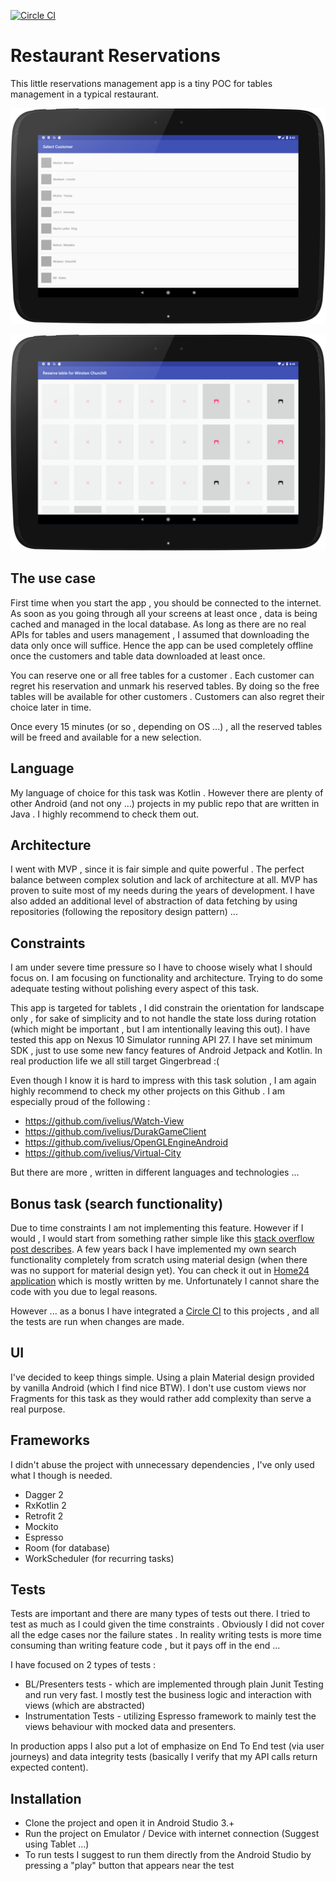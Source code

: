 [![Circle CI](https://circleci.com/gh/ivelius/RestaurantReservations2/tree/master.svg?style=svg)](https://circleci.com/gh/ivelius/RestaurantReservations2/tree/master)

# Restaurant Reservations
This little reservations management app is a tiny POC for tables management in a typical restaurant.

![](https://github.com/ivelius/RestaurantReservations2/blob/master/screenshots/device-2018-05-25-204318.png?raw=true)

![](https://github.com/ivelius/RestaurantReservations2/blob/master/screenshots/device-2018-05-25-204431.png?raw=true)


## The use case
First time when you start the app , you should be connected to the internet. As soon as you going through all your screens at least once , data is being cached and managed in the local database.
As long as there are no real APIs for tables and users management , I assumed that downloading the data only once will suffice. Hence the app can be used completely offline once the customers and table data downloaded at least once.

You can reserve one or all free tables for a customer . Each customer can regret his reservation and unmark his reserved tables. By doing so the free tables will be available for other customers . Customers can also regret their choice later in time.

Once every 15 minutes (or so , depending on OS ...) , all the reserved tables will be freed and available for a new selection.

## Language
My language of choice for this task was Kotlin . However there are plenty of other Android (and not ony ...) projects in my public repo that are written in Java  . I highly recommend to check them out. 

## Architecture
I went with MVP , since it is fair simple and quite powerful . The perfect balance between complex solution and lack of architecture at all. MVP has proven to suite most of my needs during the years of development. I have also added an additional level of abstraction of data fetching by using repositories (following the repository design pattern) ... 

## Constraints
I am under severe time pressure so I have to choose wisely what I should focus on. I am focusing on functionality and architecture. Trying to do some adequate testing without polishing every aspect of this task.

This app is targeted for tablets , I did constrain the orientation for landscape only , for sake of simplicity and to not handle the state loss during rotation (which might be important , but I am intentionally leaving this out). I have tested this app on Nexus 10 Simulator running API 27. I have set minimum SDK , just to use some new fancy features of Android Jetpack and Kotlin. In real production life we all still target Gingerbread :(

Even though I know it is hard to impress with this task solution , I am again highly recommend to check my other projects on this Github . I am especially proud of the following :

  - https://github.com/ivelius/Watch-View
  - https://github.com/ivelius/DurakGameClient
  - https://github.com/ivelius/OpenGLEngineAndroid
  - https://github.com/ivelius/Virtual-City
  
But there are more , written in different languages and technologies ...

## Bonus task (search functionality)
Due to time constraints I am not implementing this feature.  However if I would , I would start from something rather simple like this [stack overflow post describes](https://stackoverflow.com/questions/30398247/how-to-filter-a-recyclerview-with-a-searchview). A few years back I have implemented my own search functionality completely from scratch using material design (when there was no support for material design yet). You can check it out in [Home24 application](https://play.google.com/store/apps/details?id=com.home24.android&hl=de) which is mostly written by me. Unfortunately I cannot share the code with you due to legal reasons.

However ... as a bonus I have integrated a [Circle CI](https://circleci.com/) to this projects , and all the tests are run when changes are made.


## UI
I've decided to keep things simple. Using a plain Material design provided by vanilla Android (which I find nice BTW). I don't use custom views nor Fragments for this task as they would rather add complexity than serve a real purpose.

## Frameworks
I didn't abuse the project with unnecessary dependencies , I've only used what I though is needed.

  - Dagger 2 
  - RxKotlin 2
  - Retrofit 2
  - Mockito
  - Espresso
  - Room (for database)
  - WorkScheduler (for recurring tasks)

## Tests
Tests are important and there are many types of tests out there. I tried to test as much as I could given the time constraints . Obviously I did not cover all the edge cases nor the failure states . In reality writing tests is more time consuming than writing feature code , but it pays off in the end ...

I have focused on 2 types of tests :

  - BL/Presenters tests - which are implemented through plain Junit Testing and run very fast. I mostly test the business logic and interaction with views (which are abstracted)
  - Instrumentation Tests - utilizing Espresso framework to mainly test the views behaviour with mocked data and presenters.
  
In production apps I also put a lot of emphasize on End To End test (via user journeys) and data integrity tests (basically I verify that my API calls return expected content).

## Installation
  - Clone the project and open it in Android Studio 3.+
  - Run the project on Emulator / Device with internet connection (Suggest using Tablet ...)
  - To run tests I suggest to run them directly from the Android Studio by pressing a "play" button that appears near the test
